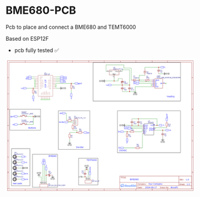 # BME680-PCB
Pcb to place and connect a BME680 and TEMT6000

Based on ESP12F

- pcb fully tested ✅

![Schema](schematic/Schematic_BME680_2024-12-15.png)
